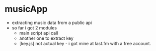# musicApp

- extracting music data from a public api
- so far i got 2 modules
    + main script api call
    + another one to extract key
    + [key.js] not actual key - i got mine at last.fm with a free account.


